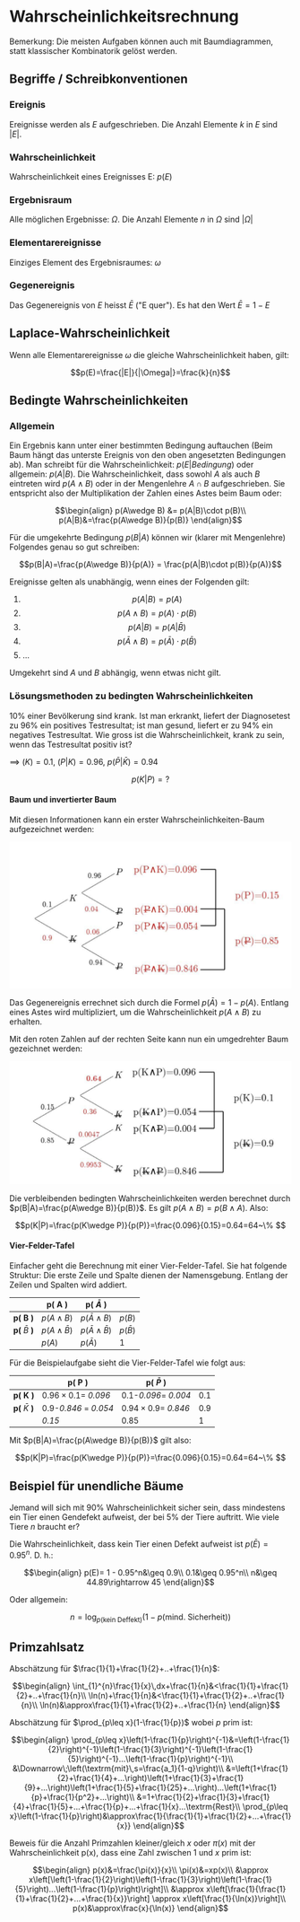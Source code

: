 # Wahrscheinlichkeitsrechnung

Bemerkung: Die meisten Aufgaben können auch mit Baumdiagrammen, statt klassischer Kombinatorik gelöst werden.

## Begriffe / Schreibkonventionen

### Ereignis

Ereignisse werden als $E$ aufgeschrieben. Die Anzahl Elemente $k$ in $E$ sind $|E|$.

### Wahrscheinlichkeit

Wahrscheinlichkeit eines Ereignisses E: $p(E)$

### Ergebnisraum

Alle möglichen Ergebnisse: $\Omega$. Die Anzahl Elemente $n$ in $\Omega$ sind $|\Omega|$

### Elementarereignisse

Einziges Element des Ergebnisraumes: $\omega$

### Gegenereignis

Das Gegenereignis von $E$ heisst $\bar{E}$ ("E quer"). Es hat den Wert $\bar{E}=1-E$

## Laplace-Wahrscheinlichkeit

Wenn alle Elementarereignisse $\omega$ die gleiche Wahrscheinlichkeit haben, gilt:

$$p(E)=\frac{|E|}{|\Omega|}=\frac{k}{n}$$

## Bedingte Wahrscheinlichkeiten

### Allgemein

Ein Ergebnis kann unter einer bestimmten Bedingung auftauchen (Beim Baum hängt das unterste Ereignis von den oben angesetzten Bedingungen ab). Man schreibt für die Wahrscheinlichkeit: $p(E|Bedingung)$ oder allgemein: $p(A|B)$. Die Wahrscheinlichkeit, dass sowohl $A$ als auch $B$ eintreten wird $p(A\wedge B)$ oder in der Mengenlehre $A\cap B$ aufgeschrieben. Sie entspricht also der Multiplikation der Zahlen eines Astes beim Baum oder:

$$\begin{align}
  p(A\wedge B) &= p(A|B)\cdot p(B)\\
  p(A|B)&=\frac{p(A\wedge B)}{p(B)}
\end{align}$$


Für die umgekehrte Bedingung $p(B|A)$ können wir (klarer mit Mengenlehre) Folgendes genau so gut schreiben:

$$p(B|A)=\frac{p(A\wedge B)}{p(A)} = \frac{p(A|B)\cdot p(B)}{p(A)}$$


Ereignisse gelten als unabhängig, wenn eines der Folgenden gilt:

1.  $$p(A|B)=p(A)$$
2.  $$p(A\wedge B)=p(A)\cdot p(B)$$
3.  $$p(A|B)=p(A|\bar B)$$
4.  $$p(\bar A\wedge B)=p(\bar A)\cdot p(\bar B)$$
5.  ...

Umgekehrt sind $A$ und $B$ abhängig, wenn etwas nicht gilt.

### Lösungsmethoden zu bedingten Wahrscheinlichkeiten

10% einer Bevölkerung sind krank. Ist man erkrankt, liefert der Diagnosetest zu 96% ein positives Testresultat; ist man gesund, liefert er zu 94% ein negatives Testresultat. Wie gross ist die Wahrscheinlichkeit, krank zu sein, wenn das Testresultat positiv ist?

$\implies$ $(K)=0.1$, $(P|K)=0.96$, $p(\bar P| \bar K)=0.94$

$$p(K|P)=\text{?}$$

#### Baum und invertierter Baum

Mit diesen Informationen kann ein erster Wahrscheinlichkeiten-Baum aufgezeichnet werden:

![Baum](../../img/wrech-baum.png)

Das Gegenereignis errechnet sich durch die Formel $p(\bar A)=1-p(A)$. Entlang eines Astes wird multipliziert, um die Wahrscheinlichkeit $p(A\wedge B)$ zu erhalten.

Mit den roten Zahlen auf der rechten Seite kann nun ein umgedrehter Baum gezeichnet werden:

![invBaum](../../img/wrech-invBaum.png)

Die verbleibenden bedingten Wahrscheinlichkeiten werden berechnet durch $p(B|A)=\frac{p(A\wedge B)}{p(B)}$. Es gilt $p(A\wedge B)=p(B\wedge A)$. Also: 

$$p(K|P)=\frac{p(K\wedge P)}{p(P)}=\frac{0.096}{0.15}=0.64=64~\% $$

#### Vier-Felder-Tafel 

Einfacher geht die Berechnung mit einer Vier-Felder-Tafel. Sie hat folgende Struktur:
Die erste Zeile und Spalte dienen der Namensgebung. Entlang der Zeilen und Spalten wird addiert.


|             | **p( A )**              | **p(** $\bar A$ **)**              |   |
|-------------|---------------------|---------------------------|---|
| **p( B )**     | $p(A\wedge B)$      | $p(\bar A\wedge B)$      |  $p(B)$ |
| **p(** $\bar B$ **)** | $p(A\wedge \bar B)$ | $p(\bar A\wedge \bar B)$ |  $p(\bar B)$ |
|             |  $p(A)$             |   $p(\bar A)$            | 1 |

Für die Beispielaufgabe sieht die Vier-Felder-Tafel wie folgt aus:

|	| **p( P )**	| **p(** $\bar P$ **)** 	|	|
|---|---|---|---|
| **p( K )** |$0.96\times0.1=$ *0.096* | 0.1-*0.096*= *0.004* | 0.1 |
| **p(** $\bar K$ **)** | 0.9-*0.846* = *0.054* | $0.94\times 0.9=$ *0.846* | 0.9|
|	| *0.15* | 0.85 | 1 |

Mit $p(B|A)=\frac{p(A\wedge B)}{p(B)}$ gilt also:

$$p(K|P)=\frac{p(K\wedge P)}{p(P)}=\frac{0.096}{0.15}=0.64=64~\% $$

## Beispiel für unendliche Bäume

Jemand will sich mit 90% Wahrscheinlichkeit sicher sein, dass mindestens ein Tier einen Gendefekt aufweist, der bei 5% der Tiere auftritt. Wie viele Tiere $n$ braucht er?

Die Wahrscheinlichkeit, dass kein Tier einen Defekt aufweist ist $p(\bar{E}) = 0.95^n$. D. h.:

$$\begin{align}
  p(E)= 1 - 0.95^n&\geq 0.9\\
  0.1&\geq 0.95^n\\
  n&\geq 44.89\rightarrow 45
\end{align}$$

Oder allgemein:

$$n = \log_{p(\textrm{kein Deffekt})}(1-p(\textrm{mind. Sicherheit}))$$


## Primzahlsatz

Abschätzung für $\frac{1}{1}+\frac{1}{2}+..+\frac{1}{n}$:

$$\begin{align}
  \int_{1}^{n}\frac{1}{x}\,dx+\frac{1}{n}&<\frac{1}{1}+\frac{1}{2}+..+\frac{1}{n}\\
  \ln(n)+\frac{1}{n}&<\frac{1}{1}+\frac{1}{2}+..+\frac{1}{n}\\
  \ln(n)&\approx\frac{1}{1}+\frac{1}{2}+..+\frac{1}{n}
\end{align}$$

Abschätzung für $\prod_{p\leq x}(1-\frac{1}{p})$ wobei $p$ prim ist:

$$\begin{align}
  \prod_{p\leq x}\left(1-\frac{1}{p}\right)^{-1}&=\left(1-\frac{1}{2}\right)^{-1}\left(1-\frac{1}{3}\right)^{-1}\left(1-\frac{1}{5}\right)^{-1}...\left(1-\frac{1}{p}\right)^{-1}\\
  &\Downarrow\;\left(\textrm{mit}\,s=\frac{a_1}{1-q}\right)\\
  &=\left(1+\frac{1}{2}+\frac{1}{4}+...\right)\left(1+\frac{1}{3}+\frac{1}{9}+...\right)\left(1+\frac{1}{5}+\frac{1}{25}+...\right)...\left(1+\frac{1}{p}+\frac{1}{p^2}+...\right)\\
  &=1+\frac{1}{2}+\frac{1}{3}+\frac{1}{4}+\frac{1}{5}+...+\frac{1}{p}+...+\frac{1}{x}...\textrm{Rest}\\
  \prod_{p\leq x}\left(1-\frac{1}{p}\right)&\approx\frac{1}{\frac{1}{1}+\frac{1}{2}+...+\frac{1}{x}}
\end{align}$$

Beweis für die Anzahl Primzahlen kleiner/gleich $x$ oder $\pi(x)$ mit der Wahrscheinlichkeit p(x), dass eine Zahl zwischen 1 und $x$ prim ist:

$$\begin{align}
  p(x)&=\frac{\pi(x)}{x}\\
  \pi(x)&=xp(x)\\
  &\approx x\left[\left(1-\frac{1}{2}\right)\left(1-\frac{1}{3}\right)\left(1-\frac{1}{5}\right)...\left(1-\frac{1}{p}\right)\right]\\
  &\approx x\left[\frac{1}{\frac{1}{1}+\frac{1}{2}+...+\frac{1}{x}}\right] \approx x\left[\frac{1}{\ln(x)}\right]\\
  p(x)&\approx\frac{x}{\ln(x)}
\end{align}$$
